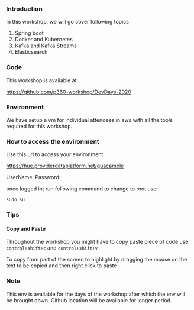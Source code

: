 ### Introduction
In this workshop, we will go cover following topics

1. Spring boot
2. Docker and Kubernetes
3. Kafka and Kafka Streams
4. Elasticsearch 

### Code 

This workshop is available at 

https://github.com/p360-workshop/DevDays-2020


### Environment

We have setup a vm for individual attendees in aws with all the tools required for this workshop. 

### How to access the environment

Use this url to access your environment

https://hue.providerdataplatform.net/guacamole


UserName: <Your firstname and lastname>
Password: <Same as userName>

once logged in; run following command to change to root user. 

`sudo su`

### Tips

#### Copy and Paste
Throughout the workshop you might have to copy paste piece of code use `control+shift+c` and `control+shift+v`

To copy from part of the screen to highlight by dragging the mouse on the text to be copied and then right click to paste

### Note
This env is available for the days of the workshop after which the env will be brought down. Github location will be available for longer period. 